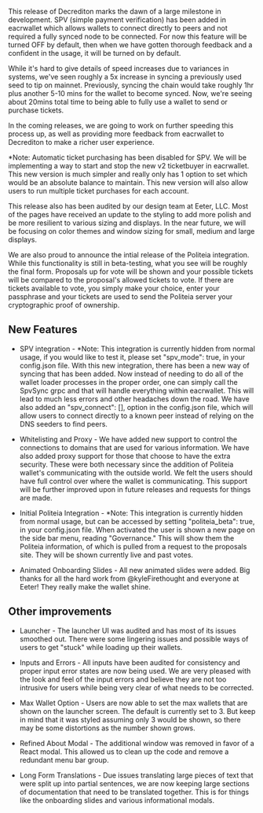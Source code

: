 This release of Decrediton marks the dawn of a large milestone in development. SPV (simple payment verification) has been added in eacrwallet which allows wallets to connect directly to peers and not required a fully synced node to be connected. For now this feature will be turned OFF by default, then when we have gotten thorough feedback and a confident in the usage, it will be turned on by default.

While it's hard to give details of speed increases due to variances in systems, we've seen roughly a 5x increase in syncing a previously used seed to tip on mainnet. Previously, syncing the chain would take roughly 1hr plus another 5-10 mins for the wallet to become synced. Now, we're seeing about 20mins total time to being able to fully use a wallet to send or purchase tickets.

In the coming releases, we are going to work on further speeding this process up, as well as providing more feedback from eacrwallet to Decrediton to make a richer user experience.

*Note: Automatic ticket purchasing has been disabled for SPV. We will be implementing a way to start and stop the new v2 ticketbuyer in eacrwallet. This new version is much simpler and really only has 1 option to set which would be an absolute balance to maintain. This new version will also allow users to run multiple ticket purchases for each account.

This release also has been audited by our design team at Eeter, LLC. Most of the pages have received an update to the styling to add more polish and be more resilient to various sizing and displays. In the near future, we will be focusing on color themes and window sizing for small, medium and large displays.

We are also proud to announce the intial release of the Politeia integration. While this functionality is still in beta-testing, what you see will be roughly the final form. Proposals up for vote will be shown and your possible tickets will be compared to the proposal's allowed tickets to vote. If there are tickets available to vote, you simply make your choice, enter your passphrase and your tickets are used to send the Politeia server your cryptographic proof of ownership.

## New Features

  - SPV integration - *Note: This integration is currently hidden from normal usage, if you would like to test it, please set "spv_mode": true, in your config.json file. With this new integration, there has been a new way of syncing that has been added. Now instead of needing to do all of the wallet loader processes in the proper order, one can simply call the SpvSync grpc and that will handle everything within eacrwallet. This will lead to much less errors and other headaches down the road. We have also added an "spv_connect": [], option in the config.json file, which will allow users to connect directly to a known peer instead of relying on the DNS seeders to find peers.

  - Whitelisting and Proxy - We have added new support to control the connections to domains that are used for various information. We have also added proxy support for those that choose to have the extra security. These were both necessary since the addition of Politeia wallet's communicating with the outside world. We felt the users should have full control over where the wallet is communicating. This support will be further improved upon in future releases and requests for things are made.

  - Initial Politeia Integration - *Note: This integration is currently hidden from normal usage, but can be accessed by setting "politeia_beta": true, in your config.json file. When activated the user is shown a new page on the side bar menu, reading "Governance." This will show them the Politeia information, of which is pulled from a request to the proposals site. They will be shown currently live and past votes.

  - Animated Onboarding Slides - All new animated slides were added. Big thanks for all the hard work from @kyleFirethought and everyone at Eeter! They really make the wallet shine.

## Other improvements

  - Launcher - The launcher UI was audited and has most of its issues smoothed out. There were some lingering issues and possible ways of users to get "stuck" while loading up their wallets.

  - Inputs and Errors - All inputs have been audited for consistency and proper input error states are now being used. We are very pleased with the look and feel of the input errors and believe they are not too intrusive for users while being very clear of what needs to be corrected.

  - Max Wallet Option - Users are now able to set the max wallets that are shown on the launcher screen. The default is currently set to 3. But keep in mind that it was styled assuming only 3 would be shown, so there may be some distortions as the number shown grows.

  - Refined About Modal - The additional window was removed in favor of a React modal. This allowed us to clean up the code and remove a redundant menu bar group.

  - Long Form Translations - Due issues translating large pieces of text that were split up into partial sentences, we are now keeping large sections of documentation that need to be translated together. This is for things like the onboarding slides and various informational modals.
